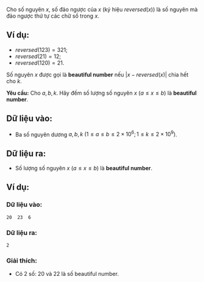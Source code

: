 Cho số nguyên $x$, số đảo ngược của $x$ (ký hiệu $reversed(x)$) là số nguyên mà đảo ngược thứ tự các chữ số trong $x$.

## Ví dụ: 
- $reversed(123)=321$;
- $reversed(21)=12$;
- $reversed(120)=21$.

Số nguyên $x$ được gọi là **beautiful number** nếu $|x-reversed(x)|$ chia hết cho $k$.

**Yêu cầu:** Cho $a,b,k$. Hãy đếm số lượng số nguyên $x\ (a≤x≤b)$ là **beautiful number**.

## Dữ liệu vào:
- Ba số nguyên dương $a,b,k\ (1≤a≤b≤2×10^6;1≤k≤2×10^9)$.

## Dữ liệu ra:
- Số lượng số nguyên $x\ (a≤x≤b)$ là **beautiful number**.

## Ví dụ:
### Dữ liệu vào:
```
20  23  6
```

### Dữ liệu ra:
```
2
```

### Giải thích:
- Có $2$ số: $20$ và $22$ là số beautiful number.